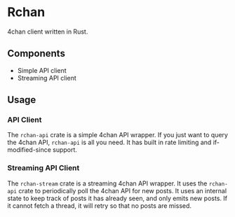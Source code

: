 # Rchan

4chan client written in Rust.

## Components

- Simple API client
- Streaming API client

## Usage

### API Client

The `rchan-api` crate is a simple 4chan API wrapper.
If you just want to query the 4chan API, `rchan-api` is all you need.
It has built in rate limiting and if-modified-since support.

### Streaming API Client

The `rchan-stream` crate is a streaming 4chan API wrapper.
It uses the `rchan-api` crate to periodically poll the 4chan API for new posts.
It uses an internal state to keep track of posts it has already seen, and only emits new posts.
If it cannot fetch a thread, it will retry so that no posts are missed.


